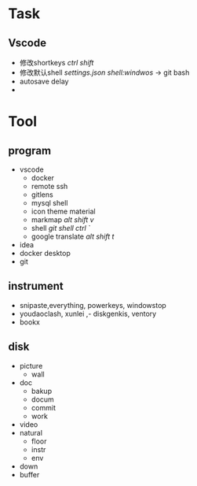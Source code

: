 # Task
## Vscode
- 修改shortkeys  *ctrl shift*  
- 修改默认shell  *settings.json*  *shell:windwos*  -> git bash
- autosave  delay
- 
# Tool

## program

- vscode
  - docker
  - remote ssh
  - gitlens
  - mysql shell
  - icon theme material
  - markmap  *alt shift v*
  - shell   *git shell ctrl `*
  - google translate *alt shift t*
- idea
- docker desktop
- git

## instrument
- snipaste,everything, powerkeys, windowstop
- youdaoclash, xunlei ,- diskgenkis, ventory
- bookx 

## disk
- picture
  - wall
- doc
  - bakup
  - docum
  - commit
  - work
- video
- natural
  - floor
  - instr
  - env
- down
- buffer